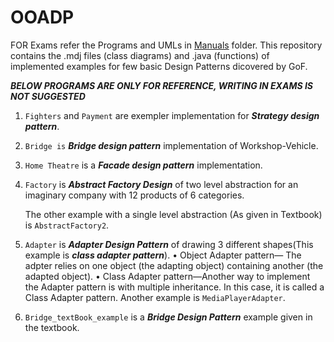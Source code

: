 # OOADP
FOR Exams refer the Programs and UMLs in [Manuals](https://github.com/vivekhathwar/OOADP/tree/master/Manual) folder.
This repository contains the .mdj files (class diagrams) and .java (functions) of implemented examples for few basic Design Patterns dicovered by GoF.

***BELOW PROGRAMS ARE ONLY FOR REFERENCE, WRITING IN EXAMS IS NOT SUGGESTED***
1) ```Fighters``` and ```Payment``` are exempler implementation for ***Strategy design pattern***.
2) ```Bridge is``` ***Bridge design pattern*** implementation of Workshop-Vehicle.
3) ```Home Theatre``` is a ***Facade design pattern*** implementation.
4) ```Factory``` is ***Abstract Factory Design*** of two level abstraction for an imaginary company with 12 products of 6 categories.
    
    The other example with a single level abstraction (As given in Textbook) is ```AbstractFactory2```.
5) ```Adapter``` is ***Adapter Design Pattern*** of drawing 3 different shapes(This example is ***class adapter pattern***).
    • Object Adapter pattern— The adpter relies on one object (the adapting object) containing another (the adapted object).
    • Class Adapter pattern—Another way to implement the Adapter pattern is with multiple inheritance. In this case, it is 
    called a Class Adapter pattern.
    Another example is ```MediaPlayerAdapter```.
6) ```Bridge_textBook_example``` is a ***Bridge Design Pattern*** example given in the textbook.

